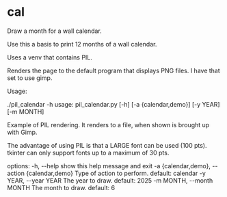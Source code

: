 # cal
Draw a month for a wall calendar.

Use this a basis to print 12 months of a wall calendar.

Uses a venv that contains PIL.

Renders the page to the default program that displays PNG files.
I have that set to use gimp.

Usage:

 ./pil_calendar -h
 usage: pil_calendar.py [-h] [-a {calendar,demo}] [-y YEAR] [-m MONTH]

Example of PIL rendering. It renders to a file, when shown is brought
up with Gimp.

The advantage of using PIL is that a LARGE font can be used (100 pts).
tkinter can only support fonts up to a maximum of 30 pts.

options:
  -h, --help            show this help message and exit
  -a {calendar,demo}, --action {calendar,demo}
                        Type of action to perform. default: calendar
  -y YEAR, --year YEAR  The year to draw. default: 2025
  -m MONTH, --month MONTH
                        The month to draw. default: 6
